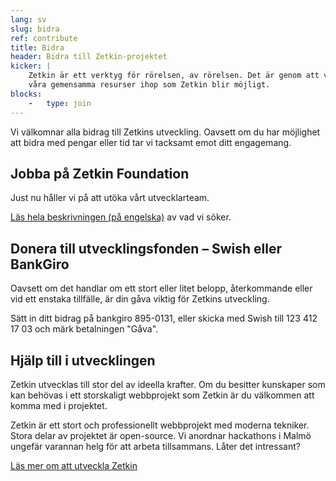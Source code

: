 ```yaml
---
lang: sv
slug: bidra
ref: contribute
title: Bidra
header: Bidra till Zetkin-projektet
kicker: |
    Zetkin är ett verktyg för rörelsen, av rörelsen. Det är genom att vi slår
    våra gemensamma resurser ihop som Zetkin blir möjligt.
blocks:
    -   type: join
---
```


Vi välkomnar alla bidrag till Zetkins utveckling. Oavsett om du har möjlighet
att bidra med pengar eller tid tar vi tacksamt emot ditt engagemang.

## Jobba på Zetkin Foundation
Just nu håller vi på att utöka vårt utvecklarteam.

[Läs hela beskrivningen (på engelska)](/en/contribute/jobs) av vad vi söker.

## Donera till utvecklingsfonden – Swish eller BankGiro
Oavsett om det handlar om ett stort eller litet belopp, återkommande eller vid
ett enstaka tillfälle, är din gåva viktig för Zetkins utveckling.

Sätt in ditt bidrag på bankgiro 895-0131, eller skicka med Swish till
123 412 17 03 och märk betalningen "Gåva".

## Hjälp till i utvecklingen
Zetkin utvecklas till stor del av ideella krafter. Om du besitter kunskaper som
kan behövas i ett storskaligt webbprojekt som Zetkin är du välkommen att komma
med i projektet.

Zetkin är ett stort och professionellt webbprojekt med moderna tekniker. Stora
delar av projektet är open-source. Vi anordnar hackathons i Malmö ungefär
varannan helg för att arbeta tillsammans. Låter det intressant?

[Läs mer om att utveckla Zetkin](./volontar)
